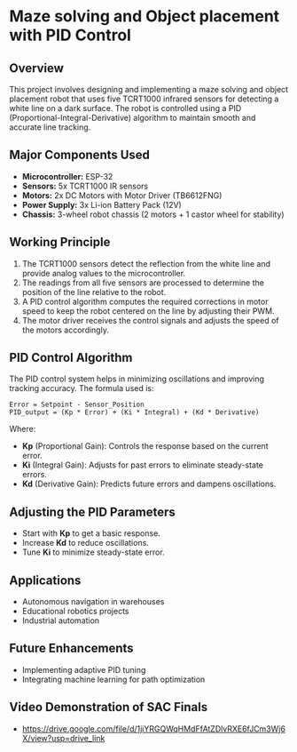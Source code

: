 # Maze solving and Object placement with PID Control

## Overview
This project involves designing and implementing a maze solving and object placement robot that uses five TCRT1000 infrared sensors for detecting a white line on a dark surface. The robot is controlled using a PID (Proportional-Integral-Derivative) algorithm to maintain smooth and accurate line tracking.

## Major Components Used
- **Microcontroller:** ESP-32
- **Sensors:** 5x TCRT1000 IR sensors
- **Motors:** 2x DC Motors with Motor Driver (TB6612FNG)
- **Power Supply:** 3x Li-ion Battery Pack (12V)
- **Chassis:** 3-wheel robot chassis (2 motors + 1 castor wheel for stability)

## Working Principle
1. The TCRT1000 sensors detect the reflection from the white line and provide analog values to the microcontroller.
2. The readings from all five sensors are processed to determine the position of the line relative to the robot.
3. A PID control algorithm computes the required corrections in motor speed to keep the robot centered on the line by adjusting their PWM.
4. The motor driver receives the control signals and adjusts the speed of the motors accordingly.

## PID Control Algorithm
The PID control system helps in minimizing oscillations and improving tracking accuracy. The formula used is:

```
Error = Setpoint - Sensor_Position
PID_output = (Kp * Error) + (Ki * Integral) + (Kd * Derivative)
```

Where:
- **Kp** (Proportional Gain): Controls the response based on the current error.
- **Ki** (Integral Gain): Adjusts for past errors to eliminate steady-state errors.
- **Kd** (Derivative Gain): Predicts future errors and dampens oscillations.


## Adjusting the PID Parameters
- Start with **Kp** to get a basic response.
- Increase **Kd** to reduce oscillations.
- Tune **Ki** to minimize steady-state error.

## Applications
- Autonomous navigation in warehouses
- Educational robotics projects
- Industrial automation

## Future Enhancements
- Implementing adaptive PID tuning
- Integrating machine learning for path optimization

## Video Demonstration of SAC Finals
- [https://drive.google.com/file/d/1jiYRGQWqHMdFfAtZDlvRXE6fJCm3Wj6X/view?usp=drive_link ](https://drive.google.com/file/d/1jwIqWakAozG5SfbpKLwxp1zVBzRboQ-u/view?usp=drive_link)
